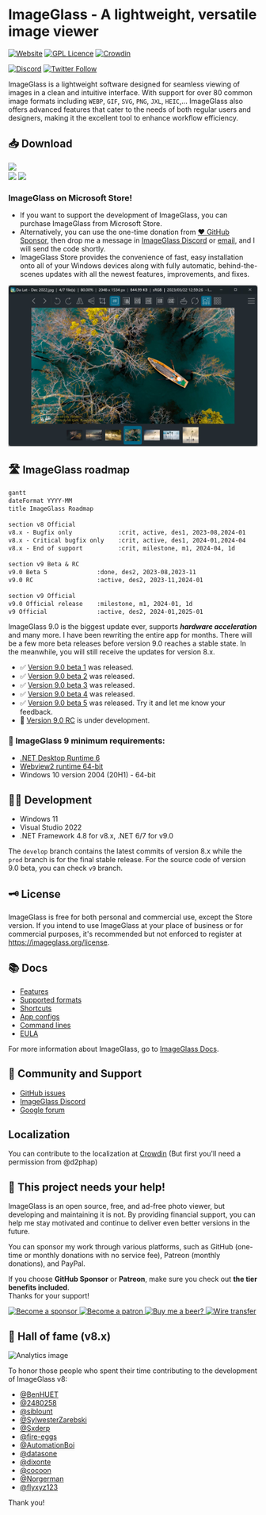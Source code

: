 ImageGlass - A lightweight, versatile image viewer
===


[![Website](https://img.shields.io/badge/www-imageglass.org-0099BC.svg?maxAge=3600&color=%233097B8)](https://imageglass.org)
[![GPL Licence](https://img.shields.io/badge/license-GPLv3-green.svg?maxAge=3600)](https://github.com/d2phap/ImageGlass/blob/master/LICENSE)
[![Crowdin](https://d322cqt584bo4o.cloudfront.net/imageglass/localized.svg)](https://crowdin.com/project/imageglass)

[![Discord](https://img.shields.io/discord/818852544859209748?label=chat&logo=discord&color=%233097B8&style=social)](http://discord.io/imageglass)
[![Twitter Follow](https://img.shields.io/twitter/follow/duongdieuphap?style=social)](https://twitter.com/duongdieuphap)


ImageGlass is a lightweight software designed for seamless viewing of images in a clean and intuitive interface. With support for over 80 common image formats including `WEBP`, `GIF`, `SVG`, `PNG`, `JXL`, `HEIC`,... ImageGlass also offers advanced features that cater to the needs of both regular users and designers, making it the excellent tool to enhance workflow efficiency.

## 📥 Download
<a href="https://www.microsoft.com/store/productId/9N33VZK3C7TH?cid=GitHubRelease&referrer=appbadge&source=GithubD2phap">
  <img height="69" src="https://user-images.githubusercontent.com/3154213/197670614-b9ecc804-ebb2-44cc-88c3-5dd321564a51.svg" /></a>

<br/>
<a href="https://imageglass.org/download">
  <img src="https://img.shields.io/github/downloads/d2phap/imageglass/total?color=%232A7C91&label=total%20downloads&style=for-the-badge" /></a>
  
<a href="https://imageglass.org/download">
  <img src="https://img.shields.io/github/downloads/d2phap/imageglass/latest/total?color=%232A7C91&label=latest%20version&style=for-the-badge" /></a>


### ImageGlass on Microsoft Store!
- If you want to support the development of ImageGlass, you can purchase ImageGlass from Microsoft Store.
- Alternatively, you can use the one-time donation from [♥ GitHub Sponsor](https://github.com/sponsors/d2phap), then drop me a message in [ImageGlass Discord](https://discord.com/channels/818852544859209748/818852544859209751) or [email](https://imageglass.org/about), and I will send the code shortly.
- ImageGlass Store provides the convenience of fast, easy installation onto all of your Windows devices along with fully automatic, behind-the-scenes updates with all the newest features, improvements, and fixes.

<a href="https://www.imageglass.org/download" target="_blank" title="View screen shots">
<img src="https://raw.githubusercontent.com/ImageGlass/website-content/main/releases/screenshots/v8.8/8.8_1.jpg" alt="ImageGlass 8.10.9.27" width="640">
</a><br/>


## 🛣 ImageGlass roadmap
```mermaid
gantt
dateFormat YYYY-MM
title ImageGlass Roadmap

section v8 Official
v8.x - Bugfix only             :crit, active, des1, 2023-08,2024-01
v8.x - Critical bugfix only    :crit, active, des1, 2024-01,2024-04
v8.x - End of support          :crit, milestone, m1, 2024-04, 1d

section v9 Beta & RC
v9.0 Beta 5              :done, des2, 2023-08,2023-11
v9.0 RC                  :active, des2, 2023-11,2024-01

section v9 Official
v9.0 Official release    :milestone, m1, 2024-01, 1d
v9 Official              :active, des2, 2024-01,2025-01
```
ImageGlass 9.0 is the biggest update ever, supports ***hardware acceleration*** and many more. I have been rewriting the entire app for months. There will be a few more beta releases before version 9.0 reaches a stable state. In the meanwhile, you will still receive the updates for version 8.x.
- ✅ [Version 9.0 beta 1](https://github.com/d2phap/ImageGlass/releases/tag/9.0.1.514) was released.
- ✅ [Version 9.0 beta 2](https://github.com/d2phap/ImageGlass/releases/tag/9.0.2.904) was released.
- ✅ [Version 9.0 beta 3](https://github.com/d2phap/ImageGlass/releases/tag/9.0.3.1225) was released.
- ✅ [Version 9.0 beta 4](https://github.com/d2phap/ImageGlass/releases/tag/9.0.4.416) was released.
- ✅ [Version 9.0 beta 5](https://github.com/d2phap/ImageGlass/releases/tag/9.0.5.726) was released. Try it and let me know your feedback.
- 🎯 [Version 9.0 RC](https://github.com/d2phap/ImageGlass/projects/16) is under development.

### 🔴 ImageGlass 9 minimum requirements:
- [.NET Desktop Runtime 6](https://dotnet.microsoft.com/en-us/download/dotnet/6.0)
- [Webview2 runtime 64-bit](https://developer.microsoft.com/en-us/microsoft-edge/webview2/#download-section)
- Windows 10 version 2004 (20H1) - 64-bit


## 👨‍💻 Development
- Windows 11
- Visual Studio 2022
- .NET Framework 4.8 for v8.x, .NET 6/7 for v9.0

The `develop` branch contains the latest commits of version 8.x while the `prod` branch is for the final stable release. For the source code of version 9.0 beta, you can check `v9` branch.


## 🗝️ License
ImageGlass is free for both personal and commercial use, except the Store version. If you intend to use ImageGlass at your place of business or for commercial purposes, it's recommended but not enforced to register at https://imageglass.org/license.


## 📚 Docs
- [Features](https://imageglass.org/docs/features)
- [Supported formats](https://imageglass.org/docs/supported-formats)
- [Shortcuts](https://imageglass.org/docs/ui-shortcuts-reference)
- [App configs](https://imageglass.org/docs/app-configs)
- [Command lines](https://imageglass.org/docs/command-line-utilities)
- [EULA](https://imageglass.org/license)

For more information about ImageGlass, go to [ImageGlass Docs](https://imageglass.org/docs).


## 🤼 Community and Support
- [GitHub issues](https://github.com/d2phap/ImageGlass/issues)
- [ImageGlass Discord](https://discord.io/imageglass)
- [Google forum](https://groups.google.com/forum/#!forum/imageglass)


## Localization
You can contribute to the localization at [Crowdin](https://crowdin.com/project/imageglass) (But first you'll need a permission from @d2phap)


## 💖 This project needs your help!
ImageGlass is an open source, free, and ad-free photo viewer, but developing and maintaining it is not. By providing financial support, you can help me stay motivated and continue to deliver even better versions in the future.

You can sponsor my work through various platforms, such as GitHub (one-time or monthly donations with no service fee), Patreon (monthly donations), and PayPal.

If you choose **GitHub Sponsor** or **Patreon**, make sure you check out **the tier benefits included**.<br/>
Thanks for your support!

<a href="https://github.com/sponsors/d2phap" target="_blank" title="Become a sponsor">
<img src="https://img.shields.io/badge/Github-@d2phap-24292e.svg?maxAge=3600&logo=github" height="30" alt="Become a sponsor">
</a>

<a href="https://www.patreon.com/d2phap" target="_blank" title="Become a patron">
<img src="https://img.shields.io/badge/Patreon-@d2phap%20-e85b46.svg?maxAge=3600&logo=patreon" height="30" alt="Become a patron">
</a>

<a href="https://www.paypal.me/d2phap" target="_blank" title="Buy me a beer?">
<img src="https://img.shields.io/badge/PayPal-Donate%20$10%20-0070ba.svg?maxAge=3600&logo=paypal" height="30" alt="Buy me a beer?">
</a>

<a href="https://donorbox.org/imageglass" target="_blank" title="Wire transfer">
<img src="https://img.shields.io/badge/DonorBox-@imageglass%20-005384.svg?maxAge=3600&logo=donorbox" height="30" alt="Wire transfer">
</a>


## 👑 Hall of fame (v8.x)
![Analytics image](https://repobeats.axiom.co/api/embed/4a2781a2a149dd21826309275304696ec75b21fd.svg)

To honor those people who spent their time contributing to the development of ImageGlass v8:
- [@BenHUET](https://github.com/BenHUET)
- [@2480258](https://github.com/2480258)
- [@siblount](https://github.com/siblount)
- [@SylwesterZarebski](https://github.com/SylwesterZarebski)
- [@Sxderp](https://github.com/Sxderp)
- [@fire-eggs](https://github.com/fire-eggs)
- [@AutomationBoi](https://github.com/AutomationBoi)
- [@datasone](https://github.com/datasone)
- [@dixonte](https://github.com/dixonte)
- [@cocoon](https://github.com/cocoon)
- [@Norgerman](https://github.com/Norgerman)
- [@flyxyz123](https://github.com/flyxyz123)

Thank you!


